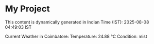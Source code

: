 # My Project

This content is dynamically generated in Indian Time (IST): 2025-08-08 04:49:03 IST


Current Weather in Coimbatore:
Temperature: 24.88 °C
Condition: mist

